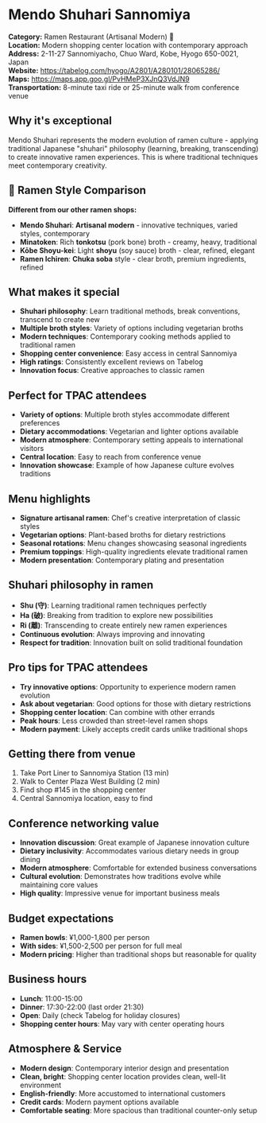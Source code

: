 # Mendo Shuhari Sannomiya

**Category:** Ramen Restaurant (Artisanal Modern) 🍜  
**Location:** Modern shopping center location with contemporary approach  
**Address:** 2-11-27 Sannomiyacho, Chuo Ward, Kobe, Hyogo 650-0021, Japan  
**Website:** https://tabelog.com/hyogo/A2801/A280101/28065286/  
**Maps:** https://maps.app.goo.gl/PvHMeP3XJnQ3VdJN9  
**Transportation:** 8-minute taxi ride or 25-minute walk from conference venue  

## Why it's exceptional

Mendo Shuhari represents the modern evolution of ramen culture - applying traditional Japanese "shuhari" philosophy (learning, breaking, transcending) to create innovative ramen experiences. This is where traditional techniques meet contemporary creativity.

## **🥢 Ramen Style Comparison**
**Different from our other ramen shops:**
- **Mendo Shuhari**: **Artisanal modern** - innovative techniques, varied styles, contemporary  
- **Minatoken**: Rich **tonkotsu** (pork bone) broth - creamy, heavy, traditional  
- **Kōbe Shoyu-kei**: Light **shoyu** (soy sauce) broth - clear, refined, elegant  
- **Ramen Ichiren**: **Chuka soba** style - clear broth, premium ingredients, refined  

## What makes it special

- **Shuhari philosophy**: Learn traditional methods, break conventions, transcend to create new
- **Multiple broth styles**: Variety of options including vegetarian broths
- **Modern techniques**: Contemporary cooking methods applied to traditional ramen
- **Shopping center convenience**: Easy access in central Sannomiya
- **High ratings**: Consistently excellent reviews on Tabelog
- **Innovation focus**: Creative approaches to classic ramen

## Perfect for TPAC attendees

- **Variety of options**: Multiple broth styles accommodate different preferences
- **Dietary accommodations**: Vegetarian and lighter options available
- **Modern atmosphere**: Contemporary setting appeals to international visitors
- **Central location**: Easy to reach from conference venue
- **Innovation showcase**: Example of how Japanese culture evolves traditions

## Menu highlights

- **Signature artisanal ramen**: Chef's creative interpretation of classic styles
- **Vegetarian options**: Plant-based broths for dietary restrictions
- **Seasonal rotations**: Menu changes showcasing seasonal ingredients
- **Premium toppings**: High-quality ingredients elevate traditional ramen
- **Modern presentation**: Contemporary plating and presentation

## Shuhari philosophy in ramen

- **Shu (守)**: Learning traditional ramen techniques perfectly
- **Ha (破)**: Breaking from tradition to explore new possibilities  
- **Ri (離)**: Transcending to create entirely new ramen experiences
- **Continuous evolution**: Always improving and innovating
- **Respect for tradition**: Innovation built on solid traditional foundation

## Pro tips for TPAC attendees

- **Try innovative options**: Opportunity to experience modern ramen evolution
- **Ask about vegetarian**: Good options for those with dietary restrictions
- **Shopping center location**: Can combine with other errands
- **Peak hours**: Less crowded than street-level ramen shops
- **Modern payment**: Likely accepts credit cards unlike traditional shops

## Getting there from venue

1. Take Port Liner to Sannomiya Station (13 min)
2. Walk to Center Plaza West Building (2 min)
3. Find shop #145 in the shopping center
4. Central Sannomiya location, easy to find

## Conference networking value

- **Innovation discussion**: Great example of Japanese innovation culture
- **Dietary inclusivity**: Accommodates various dietary needs in group dining
- **Modern atmosphere**: Comfortable for extended business conversations
- **Cultural evolution**: Demonstrates how traditions evolve while maintaining core values
- **High quality**: Impressive venue for important business meals

## Budget expectations

- **Ramen bowls**: ¥1,000-1,800 per person
- **With sides**: ¥1,500-2,500 per person for full meal
- **Modern pricing**: Higher than traditional shops but reasonable for quality

## Business hours

- **Lunch**: 11:00-15:00
- **Dinner**: 17:30-22:00 (last order 21:30)
- **Open**: Daily (check Tabelog for holiday closures)
- **Shopping center hours**: May vary with center operating hours

## Atmosphere & Service

- **Modern design**: Contemporary interior design and presentation
- **Clean, bright**: Shopping center location provides clean, well-lit environment
- **English-friendly**: More accustomed to international customers
- **Credit cards**: Modern payment options available
- **Comfortable seating**: More spacious than traditional counter-only setup